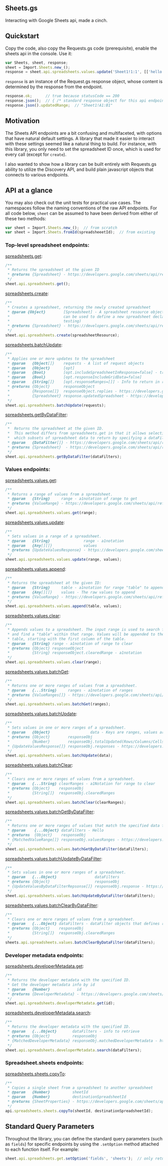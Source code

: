 ## Sheets.gs

Interacting with Google Sheets api, made a cinch.

## Quickstart

Copy the code, also copy the Requests.gs code (prerequisite), enable the sheets api in the console. Use it:

```js
var Sheets, sheet, response;
sheet = Import.Sheets.new_();
response = sheet.api.spreadsheets.values.update('Sheet1!1:1', [['hello', 'world']]);
```

`response` is an instance of the Request.gs response object, whose content is determined by the response from the endpoint.

```js
response.ok;      // true because statusCode == 200
response.json();  // { /* standard response object for this api endpoint /* } 
response.json().updatedRange;  // "Sheet1!A1:B1"
```

## Motivation

The Sheets API endpoints are a bit confusing and multifaceted, with options that have natural default settings. A library that made it easier to interact with these settings seemed like a natural thing to build. For instance, with this library, you only need to set the spreadsheet ID once, which is used for every call (except for `create`).

I also wanted to show how a library can be built entirely with Requests.gs ability to utilize the Discovery API, and build plain javascript objects that connects to various endpoints.

## API at a glance

You may also check out the unit tests for practical use cases. The namespaces follow the naming conventions of the raw API endpoints. For all code below, `sheet` can be assumed to have been derived from either of these two methods:

```js
var sheet = Import.Sheets.new_();  // from scratch
var sheet = Import.Sheets.fromId(spreadsheeetId);  // from existing
```

### Top-level spreadsheet endpoints:

[spreadsheets.get](https://developers.google.com/sheets/api/reference/rest/v4/spreadsheets/get):

```js
/**
 * Returns the spreadsheet at the given ID
 * @returns {Spreadsheet} - https://developers.google.com/sheets/api/reference/rest/v4/spreadsheets#Spreadsheet
 */
sheet.api.spreadsheets.get();
```

[spreadsheets.create](https://developers.google.com/sheets/api/reference/rest/v4/spreadsheets/create):

```js
/**
 * Creates a spreadsheet, returning the newly created spreadsheet
 * @param {Object}        [Spreadsheet] - A spreadsheet resource object, which
 *                        can be used to define a new spreadsheet declaratively (useful for
 *                        testing)
 * @returns {Spreadsheet} - https://developers.google.com/sheets/api/reference/rest/v4/spreadsheets#Spreadsheet 
 */
sheet.api.spreadsheets.create(spreadsheetResource);
```

[spreadsheets.batchUpdate](https://developers.google.com/sheets/api/reference/rest/v4/spreadsheets/batchUpdate):

```js
/**
 * Applies one or more updates to the spreadsheet
 * @param   {Object[]}    requests - A list of request objects
 * @param   {Object}      [opt]
 * @param   {Bool}        [opt.includeSpreadsheetInResponse=false] - true if you want values back 
 * @param   {Bool}        [opt.responseIncludeGridData=false]
 * @param   {String[]}    [opt.responseRanges=[]] - Info to return in response
 * @returns {Object}      responseObject
 *          {Response[]}  responseObject.replies - https://developers.google.com/sheets/api/reference/rest/v4/spreadsheets/response#Response
 *          {Spreadsheet} response.updatedSpreadsheet - https://developers.google.com/sheets/api/reference/rest/v4/spreadsheets#Spreadsheet
 */
sheet.api.spreadsheets.batchUpdate(requests);
```

[spreadsheets.getByDataFilter](https://developers.google.com/sheets/api/reference/rest/v4/spreadsheets/getByDataFilter):

```js
/**
 *	Returns the spreadsheet at the given ID.
 *  This method differs from spreadsheets.get in that it allows selecting 
 *  which subsets of spreadsheet data to return by specifying a dataFilters parameter.
 * @param   {DataFilter[]} - https://developers.google.com/sheets/api/reference/rest/v4/DataFilter
 * @returns {Spreadsheet}  - https://developers.google.com/sheets/api/reference/rest/v4/spreadsheets#Spreadsheet 
 */
sheet.api.spreadsheets.getByDataFilter(dataFilters);
```

### Values endpoints:

[spreadsheets.values.get](https://developers.google.com/sheets/api/reference/rest/v4/spreadsheets.values/get):

```js
/**
 * Returns a range of values from a spreadsheet.
 * @param   {String}     range - a1notation of range to get
 * @returns {ValueRange} - https://developers.google.com/sheets/api/reference/rest/v4/spreadsheets.values#ValueRange
 */
sheet.api.spreadsheets.values.get(range);
```

[spreadsheets.values.update](https://developers.google.com/sheets/api/reference/rest/v4/spreadsheets.values/update):

```js
/**
 * Sets values in a range of a spreadsheet.
 * @param   {String}               range - a1notation
 * @param   {Any[][]}              values
 * @returns {UpdateValuesResponse} - https://developers.google.com/sheets/api/reference/rest/v4/UpdateValuesResponse
 */
sheet.api.spreadsheets.values.update(range, values);
```

[spreadsheets.values.append](https://developers.google.com/sheets/api/reference/rest/v4/spreadsheets.values/append):

```js
/**
 * Returns the spreadsheet at the given ID: 
 * @param   {String}     table - a1notation for range "table" to append (can be just sheet name)
 * @param   {Any[][]}    values - The raw values to append
 * @returns {ValueRange} - https://developers.google.com/sheets/api/reference/rest/v4/spreadsheets.values#ValueRange
 */
sheet.api.spreadsheets.values.append(table, values);
```

[spreadsheets.values.clear](https://developers.google.com/sheets/api/reference/rest/v4/spreadsheets.values/clear):

```js
/**
 * Appends values to a spreadsheet. The input range is used to search for existing data 
 * and find a "table" within that range. Values will be appended to the next row of the 
 * table, starting with the first column of the table.
 * @param   {String} range - a1notation of range to clear
 * @returns {Object} responseObject
 *          {String} responseObject.clearedRange - a1notation
 */
sheet.api.spreadsheets.values.clear(range);
```

[spreadsheets.values.batchGet](https://developers.google.com/sheets/api/reference/rest/v4/spreadsheets.values/batchGet):

```js
/**
 * Returns one or more ranges of values from a spreadsheet. 
 * @param   {...String}     ranges - a1notation of ranges
 * @returns {ValueRanges[]} - https://developers.google.com/sheets/api/reference/rest/v4/spreadsheets.values#ValueRange
 */
sheet.api.spreadsheets.values.batchGet(ranges);
```

[spreadsheets.values.batchUpdate](https://developers.google.com/sheets/api/reference/rest/v4/spreadsheets.values/batchUpdate):

```js
/**
 * Sets values in one or more ranges of a spreadsheet.
 * @param   {Object}                  data - Keys are ranges, values are values
 * @returns {Object}        responseObj 
 *          {Number}        responseObj.totalUpdated(Rows/Columns/Cells/Sheets)}
 * {UpdateValuesResponse[]} responseObj.responses - https://developers.google.com/sheets/api/reference/rest/v4/
 */
sheet.api.spreadsheets.values.batchUpdate(data);
```

[spreadsheets.values.batchClear](https://developers.google.com/sheets/api/reference/rest/v4/spreadsheets.values/batchClear):

```js
/**
 * Clears one or more ranges of values from a spreadsheet.
 * @param   {...String} clearRanges - a1Notation for range to clear
 * @returns {Object}    responseObj
 *          {String[]}  responseObj.clearedRanges
 */
sheet.api.spreadsheets.values.batchClear(clearRanges);
```

[spreadsheets.values.batchGetByDataFilter](https://developers.google.com/sheets/api/reference/rest/v4/spreadsheets.values/batchClearByDataFilter):

```js
/**
 * Returns one or more ranges of values that match the specified data filters.
 * @param    {...Object} dataFilters - Hello
 * @returns  {Object}    responseObj
 * {MatchedValueRange[]} responseObj.valuesRanges - https://developers.google.com/sheets/api/reference/rest/v4/spreadsheets.values/batchGetByDataFilter#MatchedValueRange
 */
sheet.api.spreadsheets.values.batchGetByDataFilter(dataFilters);
```

[spreadsheets.values.batchUpdateByDataFilter](https://developers.google.com/sheets/api/reference/rest/v4/spreadsheets.values/batchUpdateByDataFilter):

```js
/**
 * Sets values in one or more ranges of a spreadsheet.
 * @param   {...Object}                 dataFilters
 * @returns {Object}                    responseObj
 * {UpdateValuesByDataFilterRepsonse[]} responseObj.response - https://forward2.herokuapp.com/developers/sheets/api/reference/rest/v4/spreadsheets.values/batchUpdateByDataFilter#UpdateValuesByDataFilterResponse
 */
sheet.api.spreadsheets.values.batchUpdateByDataFilter(dataFilters);
```

[spreadsheets.values.batchClearByDataFilter](https://developers.google.com/sheets/api/reference/rest/v4/spreadsheets.values/batchClearByDataFilter):

```js
/**
 * Clears one or more ranges of values from a spreadsheet.
 * @param   {...Object} dataFilters - dataFilter objects that defines ranges to clear
 * @returns {Object}    responseObj
 *          {String[]}  responseObj.clearedRanges
 */
sheets.api.spreadsheets.values.batchClearByDataFilter(dataFilters);
```

### Developer metadata endpoints:

[spreadsheets.developerMetadata.get](https://developers.google.com/sheets/api/reference/rest/v4/spreadsheets.developerMetadata/get):

```js
/**
 * Returns the developer metadata with the specified ID.
 * Get the developer metadata info by id
 * @param   {Number}            id
 * @returns {DeveloperMetadata} - https://developers.google.com/sheets/api/reference/rest/v4/spreadsheets.developerMetadata#DeveloperMetadata
 */
sheet.api.spreadsheets.developerMetadata.get(id);
```

[spreadsheets.developerMetadata.search](https://developers.google.com/sheets/api/reference/rest/v4/spreadsheets.developerMetadata/search):

```js
/**
 * Returns the developer metadata with the specified ID.
 * @param   {...Object}       dataFilters - info to retrieve
 * @returns {Object}          responseObj
 * {MatchedDeveloperMetadata} responseObj.matchedDeveloperMetadata - https://forward2.herokuapp.com/developers/sheets/api/reference/rest/v4/spreadsheets.developerMetadata/search#MatchedDeveloperMetadata
 */
sheet.api.spreadsheets.developerMetadata.search(dataFilters);
```

### Spreadsheet.sheets endpoints:

[spreadsheets.sheets.copyTo](https://developers.google.com/sheets/api/reference/rest/v4/spreadsheets.sheets/copyTo):

```js
/**
 * Copies a single sheet from a spreadsheet to another spreadsheet
 * @param   {Number}          sheetId
 * @param   {Number}          destinationSpreadsheetId
 * @returns {SheetProperties} - https://developers.google.com/sheets/api/reference/rest/v4/spreadsheets#SheetProperties
 */
api.spreadsheets.sheets.copyTo(sheetId, destinationSpreadsheetId);
```

## Standard Query Parameters

Throughout the library, you can define the standard query parameters (such as `fields`) for specific endpoints by using the `.setOption` method attached to each function itself. For example:

```js
sheet.api.spreadsheets.get.setOption('fields', 'sheets');  // only return sheet property in response
```